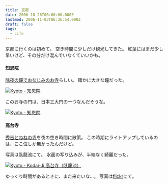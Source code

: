 ```yaml
---
title: 京都
date: 2006-10-26T00:00:00.000Z
lastmod: 2006-11-03T06:36:54.000Z
draft: false
tags:
  - Life
---
```


京都に行くのは初めて。 空き時間に少しだけ観光してきた。 紅葉にはまだ少し早いけど、その分だけ混んでいなくていいかも。

#### 知恩院

[除夜の鐘でおなじみのお寺](http://www.digimake.co.jp/webtown/higashiyama/chioin/chioin.html)らしい。 確かに大きな鐘だった。

[![Kyoto - 知恩院](https://farm1.staticflickr.com/81/280864646_41efcc0126.jpg "Kyoto - 知恩院")](http://www.flickr.com/photos/machu/280864646/)

このお寺の門は、日本三大門の一つなんだそうな。

[![Kyoto - 知恩院](https://farm1.staticflickr.com/115/280864219_154f28b104.jpg "Kyoto - 知恩院")](http://www.flickr.com/photos/machu/280864219/)

#### 高台寺

[秀吉とねねの寺](http://www.kodaiji.com/)を夜の空き時間に散策。 この時期にライトアップしているのは、ここ位しか無かったんだけど。

写真は臥龍池にて。 水面の写り込みが、半端なく綺麗だった。

[![Kyoto - Kodai-Ji 高台寺（臥龍池）](https://farm1.staticflickr.com/112/280868141_2b0929a716.jpg "Kyoto - Kodai-Ji 高台寺（臥龍池）")](http://www.flickr.com/photos/machu/280868141/)

ゆっくり時間があるときに、また来たいな…。 写真は[flickr](http://www.flickr.com/photos/machu/sets/72157594347606363/)にて。
